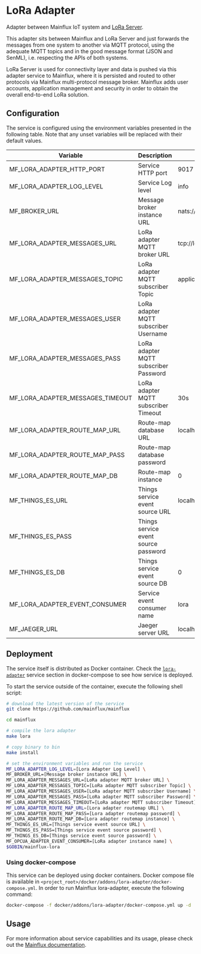 # LoRa Adapter
Adapter between Mainflux IoT system and [LoRa Server](https://github.com/brocaar/chirpstack-network-server).

This adapter sits between Mainflux and LoRa Server and just forwards the messages from one system to another via MQTT protocol, using the adequate MQTT topics and in the good message format (JSON and SenML), i.e. respecting the APIs of both systems.

LoRa Server is used for connectivity layer and data is pushed via this adapter service to Mainflux, where it is persisted and routed to other protocols via Mainflux multi-protocol message broker. Mainflux adds user accounts, application management and security in order to obtain the overall end-to-end LoRa solution.

## Configuration

The service is configured using the environment variables presented in the
following table. Note that any unset variables will be replaced with their
default values.

| Variable                         | Description                           | Default                         |
|----------------------------------|---------------------------------------|---------------------------------|
| MF_LORA_ADAPTER_HTTP_PORT        | Service HTTP port                     | 9017                            |
| MF_LORA_ADAPTER_LOG_LEVEL        | Service Log level                     | info                            |
| MF_BROKER_URL                    | Message broker instance URL           | nats://localhost:4222           |
| MF_LORA_ADAPTER_MESSAGES_URL     | LoRa adapter MQTT broker URL          | tcp://localhost:1883            |
| MF_LORA_ADAPTER_MESSAGES_TOPIC   | LoRa adapter MQTT subscriber Topic    | application/+/device/+/event/up |
| MF_LORA_ADAPTER_MESSAGES_USER    | LoRa adapter MQTT subscriber Username |                                 |
| MF_LORA_ADAPTER_MESSAGES_PASS    | LoRa adapter MQTT subscriber Password |                                 |
| MF_LORA_ADAPTER_MESSAGES_TIMEOUT | LoRa adapter MQTT subscriber Timeout  | 30s                             |
| MF_LORA_ADAPTER_ROUTE_MAP_URL    | Route-map database URL                | localhost:6379                  |
| MF_LORA_ADAPTER_ROUTE_MAP_PASS   | Route-map database password           |                                 |
| MF_LORA_ADAPTER_ROUTE_MAP_DB     | Route-map instance                    | 0                               |
| MF_THINGS_ES_URL                 | Things service event source URL       | localhost:6379                  |
| MF_THINGS_ES_PASS                | Things service event source password  |                                 |
| MF_THINGS_ES_DB                  | Things service event source DB        | 0                               |
| MF_LORA_ADAPTER_EVENT_CONSUMER   | Service event consumer name           | lora                            |
| MF_JAEGER_URL               | Jaeger server URL                                             | localhost:6831        |

## Deployment

The service itself is distributed as Docker container. Check the [`lora-adapter`](https://github.com/mainflux/mainflux/blob/master/docker/addons/lora-adapter/docker-compose.yml#L23-L37) service section in
docker-compose to see how service is deployed.

To start the service outside of the container, execute the following shell script:

```bash
# download the latest version of the service
git clone https://github.com/mainflux/mainflux

cd mainflux

# compile the lora adapter
make lora

# copy binary to bin
make install

# set the environment variables and run the service
MF_LORA_ADAPTER_LOG_LEVEL=[Lora Adapter Log Level] \
MF_BROKER_URL=[Message broker instance URL] \
MF_LORA_ADAPTER_MESSAGES_URL=[LoRa adapter MQTT broker URL] \
MF_LORA_ADAPTER_MESSAGES_TOPIC=[LoRa adapter MQTT subscriber Topic] \
MF_LORA_ADAPTER_MESSAGES_USER=[LoRa adapter MQTT subscriber Username] \
MF_LORA_ADAPTER_MESSAGES_PASS=[LoRa adapter MQTT subscriber Password] \
MF_LORA_ADAPTER_MESSAGES_TIMEOUT=[LoRa adapter MQTT subscriber Timeout]
MF_LORA_ADAPTER_ROUTE_MAP_URL=[Lora adapter routemap URL] \
MF_LORA_ADAPTER_ROUTE_MAP_PASS=[Lora adapter routemap password] \
MF_LORA_ADAPTER_ROUTE_MAP_DB=[Lora adapter routemap instance] \
MF_THINGS_ES_URL=[Things service event source URL] \
MF_THINGS_ES_PASS=[Things service event source password] \
MF_THINGS_ES_DB=[Things service event source password] \
MF_OPCUA_ADAPTER_EVENT_CONSUMER=[LoRa adapter instance name] \
$GOBIN/mainflux-lora
```

### Using docker-compose

This service can be deployed using docker containers.
Docker compose file is available in `<project_root>/docker/addons/lora-adapter/docker-compose.yml`. In order to run Mainflux lora-adapter, execute the following command:

```bash
docker-compose -f docker/addons/lora-adapter/docker-compose.yml up -d
```

## Usage

For more information about service capabilities and its usage, please check out
the [Mainflux documentation](https://docs.mainflux.io/lora).
